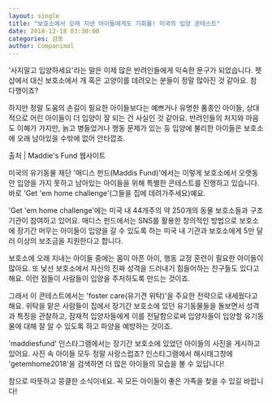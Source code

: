 ```yaml
---
layout: single
title: "보호소에서 오래 지낸 아이들에게도 기회를! 미국의 입양 콘테스트"
date: 2018-12-18 03:30:00
categories: 감동
author: Companimal
---
```


'사지말고 입양하세요'라는 말은 이제 많은 반려인들에게 익숙한 문구가 되었습니다. 펫샵에서 대신 보호소에서 개 혹은 고양이를 데려오는 분들이 정말 많아진 것 같아요. 참 다행이죠?

하지만 정말 도움의 손길이 필요한 아이들보다는 예쁘거나 유명한 품종인 아이들, 상대적으로 어린 아이들이 더 입양이 잘 되는 건 사실인 것 같아요. 반려인들의 처지와 마음도 이해가 가지만, 늙고 병들었거나 행동 문제가 있는 등 입양에 불리한 아이들은 보호소에 오래 남아있을 수밖에 없어 안타깝죠.

출처 | Maddie's Fund 웹사이트

미국의 유기동물 재단 '매디스 펀드(Maddis Fund)'에서는 이렇게 보호소에서 오랫동안 입양을 가지 못하고 남아있는 아이들을 위해 특별한 콘테스트를 진행하고 있습니다. 바로 'Get 'em home challenge'(그들을 집에 데려가주세요)예요.

'Get 'em home challenge'에는 미국 내 44개주의 약 250개의 동물 보호소들과 구조 기관이 참여하고 있어요. 매디스 펀드에서는 SNS를 활용한 창의적인 방법으로 보호소에 장기간 머무는 아이들이 입양을 갈 수 있도록 하는 미국 내 기관과 보호소에게 5만 달러 이상의 보조금을 지원한다고 합니다.

보호소에 오래 지내는 아이들 중에는 몸이 아픈 아이, 행동 교정 훈련이 필요한 아이들이 많아요. 또 낯선 보호소에서 자신의 진짜 성격을 드러내기 힘들어하는 친구들도 있다고 해요. 이런 점들이 사람들이 입양을 주저하도록 만드는 것이죠.

그래서 이 콘테스트에서는 'foster care(유기견 위탁)'을 주요한 전략으로 내세웠다고 해요. 위탁을 맡은 사람들이 집에서 장기간 보호소에 있던 유기동물들을 돌보면서 성격과 특징을 관찰하고, 잠재적 입양자들에게 이를 전달함으로써 입양자들이 입양할 유기동물에 대해 잘 알 수 있도록 하고 파양을 예방하는 것이죠.

'maddiesfund' 인스타그램에서는 장기간 보호소에 있었던 아이들의 사진을 게시하고 있어요. 사진 속 아이들 모두 정말 사랑스럽죠? 인스타그램에서 해시태그창에 'getemhome2018'을 검색하면 더 많은 아이들의 모습을 볼 수 있답니다!

참으로 따뜻하고 뭉클한 소식이네요. 꼭 모든 아이들이 좋은 가족을 찾을 수 있길 바랍니다!
